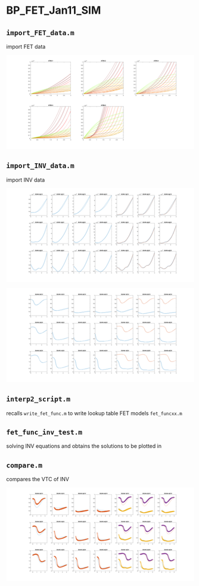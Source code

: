 # BP_FET_Jan11_SIM

## ``import_FET_data.m``

 import FET data

![FET_data](./images/FET_TEST_2x3.svg)

## ``import_INV_data.m``

 import INV data

![FET_data](./images/INV_TEST_3x7_Idd.svg)

![FET_data](./images/INV_TEST_3x7_Vou.svg)

## ``interp2_script.m`` 

recalls ``write_fet_func.m`` to write lookup table FET models ``fet_funcxx.m``

## ``fet_func_inv_test.m``

solving INV equations and obtains the solutions to be plotted in 

## ``compare.m``

compares the VTC of INV

![FET_data](./images/INV_TEST_3x7_Vou_Compare.svg)



